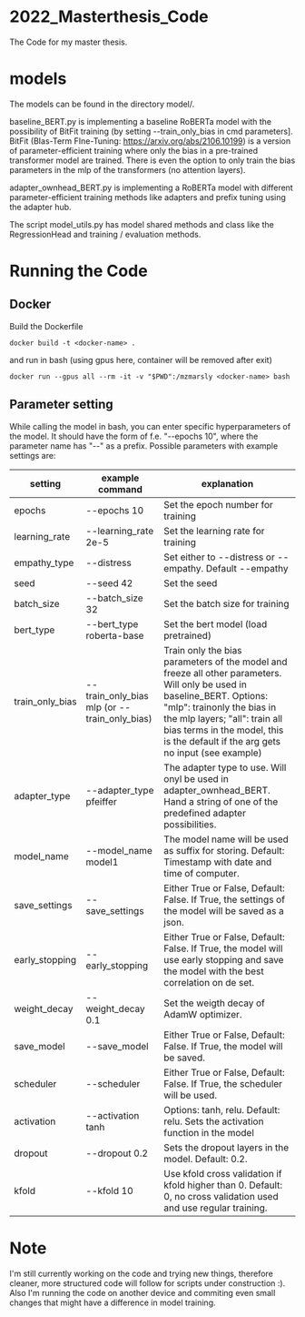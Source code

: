 # 2022_Masterthesis_Code
The Code for my master thesis.


# models
The models can be found in the directory model/.

baseline_BERT.py is implementing a baseline RoBERTa model with the possibility of BitFit training (by setting --train_only_bias in cmd parameters]. BitFit (BIas-Term FIne-Tuning: https://arxiv.org/abs/2106.10199) is a version of parameter-efficient training where only the bias in a pre-trained transformer model are trained. There is even the option to only train the bias parameters in the mlp of the transformers (no attention layers).

adapter_ownhead_BERT.py is implementing a RoBERTa model with different parameter-efficient training methods like adapters and prefix tuning using the adapter hub.

The script model_utils.py has model shared methods and class like the RegressionHead and training / evaluation methods.

# Running the Code

## Docker

Build the Dockerfile
```
docker build -t <docker-name> .
```

and run in bash (using gpus here, container will be removed after exit)

```
docker run --gpus all --rm -it -v "$PWD":/mzmarsly <docker-name> bash
```

## Parameter setting
While calling the model in bash, you can enter specific hyperparameters of the model. It should have the form of f.e. "--epochs 10", where the parameter name has "--" as a prefix. Possible parameters with example settings are:

| setting         | 	example command	| explanation   |
|---------------|-----------|---------------------------|
| epochs          | --epochs 10      |  Set the epoch number for training                   |
| learning_rate          | --learning_rate 2e-5   |  Set the learning rate for training                  |
|   empathy_type     |    --distress    |  Set either to --distress or --empathy. Default --empathy                  |
|  seed  |   --seed 42     |     Set the seed                 | 
| batch_size   | --batch_size 32      |         Set the batch size for training            | 
|  bert_type  |  --bert_type roberta-base     |   Set the bert model (load pretrained)                  | 
|  train_only_bias  |  --train_only_bias mlp (or --train_only_bias)     |  Train only the bias parameters of the model and freeze all other parameters. Will only be used in baseline_BERT. Options: "mlp": trainonly the bias in the mlp layers; "all": train all bias terms in the model, this is the default if the arg gets no input (see example)                | 
| adapter_type   |  --adapter_type pfeiffer     |   The adapter type to use. Will onyl be used in adapter_ownhead_BERT. Hand a string of one of the predefined adapter possibilities.                  | 
| model_name   | --model_name model1      |  The model name will be used as suffix for storing. Default: Timestamp with date and time of computer.                | 
| save_settings   | --save_settings      |  Either True or False, Default: False. If True, the settings of the model will be saved as a json.                   | 
| early_stopping   | --early_stopping      |   Either True or False, Default: False. If True, the model will use early stopping and save the model with the best correlation on de set.                  | 
| weight_decay   |  --weight_decay 0.1     |  Set the weigth decay of AdamW optimizer.                   | 
| save_model   |  --save_model     |   Either True or False, Default: False. If True, the model will be saved.                  | 
|  scheduler  |  --scheduler     |  Either True or False, Default: False. If True, the scheduler will be used.                   | 
|  activation  |  --activation tanh     |   Options: tanh, relu. Default: relu. Sets the activation function in the model                  | 
|  dropout  |   --dropout 0.2    |   Sets the dropout layers in the model. Default: 0.2.                  | 
| kfold  | --kfold 10  | Use kfold cross validation if kfold higher than 0. Default: 0, no cross validation used and use regular training.  |


# Note
I'm still currently working on the code and trying new things, therefore cleaner, more structured code will follow for scripts under construction :). Also I'm running the code on another device and commiting even small changes that might have a difference in model training.
